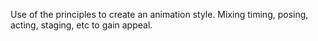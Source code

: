 Use of the principles to create an animation style. Mixing timing, posing, acting, staging, etc to gain appeal.


